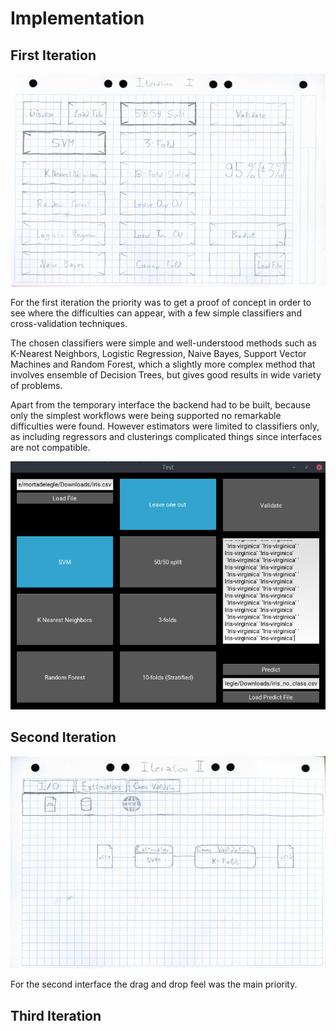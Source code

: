 Implementation
==============

First Iteration
---------------
![Sketch of the first interface](images/sketch_1.png)

For the first iteration the priority was to get a proof of concept in order to
see where the difficulties can appear, with a few simple classifiers and
cross-validation techniques.

The chosen classifiers were simple and well-understood methods such as K-Nearest
Neighbors, Logistic Regression, Naive Bayes, Support Vector Machines and Random
Forest, which a slightly more complex method that involves ensemble of Decision
Trees, but gives good results in wide variety of problems.

Apart from the temporary interface the backend had to be built, because only
the simplest workflows were being supported no remarkable difficulties were
found. However estimators were limited to classifiers only, as including
regressors and clusterings complicated things since interfaces are not
compatible.

![Implementation of the first interface](images/interface.png)

Second Iteration
----------------
![Sketch of the second interface](images/sketch_2.png)

For the second interface the drag and drop feel was the main priority.


Third Iteration
---------------


